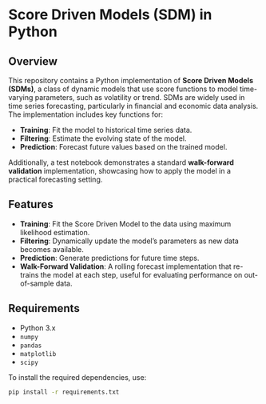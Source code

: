 # Score Driven Models (SDM) in Python

## Overview

This repository contains a Python implementation of **Score Driven Models (SDMs)**, a class of dynamic models that use score functions to model time-varying parameters, such as volatility or trend. SDMs are widely used in time series forecasting, particularly in financial and economic data analysis. The implementation includes key functions for:

- **Training**: Fit the model to historical time series data.
- **Filtering**: Estimate the evolving state of the model.
- **Prediction**: Forecast future values based on the trained model.

Additionally, a test notebook demonstrates a standard **walk-forward validation** implementation, showcasing how to apply the model in a practical forecasting setting.

## Features

- **Training**: Fit the Score Driven Model to the data using maximum likelihood estimation.
- **Filtering**: Dynamically update the model’s parameters as new data becomes available.
- **Prediction**: Generate predictions for future time steps.
- **Walk-Forward Validation**: A rolling forecast implementation that re-trains the model at each step, useful for evaluating performance on out-of-sample data.

## Requirements

- Python 3.x
- `numpy`
- `pandas`
- `matplotlib`
- `scipy`

To install the required dependencies, use:

```bash
pip install -r requirements.txt
